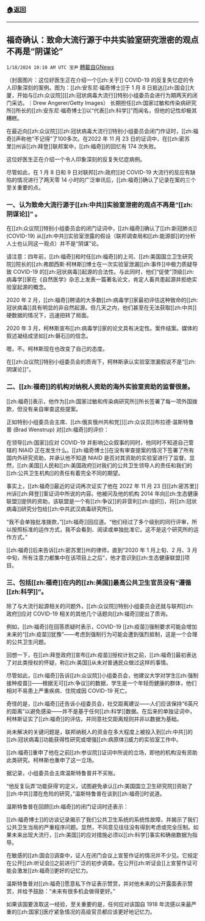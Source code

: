 ###  [:house:返回](README.md)
---


## 福奇确认：致命大流行源于中共实验室研究泄密的观点不再是“阴谋论”
`1/18/2024 10:10 AM UTC 宝尹` [轉載自GNews](https://gnews.org/articles/2231421)

（封面图片：这位好医生正在介绍一个[[zh:关于]] COVID-19 的反复失忆症的令人印象深刻的案例。图为：[[zh:安东尼·福奇博士]]于 1 月 8 日抵达[[zh:国会]]大厦，开始与[[zh:众议院]][[zh:冠状病毒大流行]]特别小组委员会进行为期两天的闭门采访。｜Drew Angerer/Getty Images）
长期担任[[zh:国家过敏和传染病研究所]]所长的[[zh:安东尼·福奇博士]]以“代表[[zh:科学]]”而闻名，但他的记性却极其糟糕。

在最近向[[zh:众议院]][[zh:冠状病毒大流行]]特别小组委员会闭门作证时，[[zh:福奇]]声称他“不记得”了100多次。在2022 年 11 月 23 日的证词中，在[[zh:密苏里]]州诉[[zh:拜登]]联邦案中，[[zh:福奇]]的回忆有 174 次失败。 

这位好医生正在介绍一个令人印象深刻的反复失忆症病例。

尽管如此，在 1 月 8 日和 9 日对联邦[[zh:政府]]对 COVID-19 大流行的反应有缺陷的情况进行了两天零 14 小时的广泛审讯后，[[zh:福奇]]确认了记录在案的三个至关重要的点。

### 一、认为致命大流行源于[[zh:中共]]实验室泄密的观点不再是“[[zh:阴谋论]]” 。

在[[zh:众议院]]特别小组委员会的闭门证词中，[[zh:福奇]]确认了[[zh:新冠肺炎]] (COVID-19) 从[[zh:中共]]实验室泄露的假设（联邦调查局和[[zh:能源部]]的分析人士也认同这一观点）并不是“阴谋”论。

请注意：四年前，[[zh:福奇]]和时任[[zh:福奇]]的上司、[[zh:美国国立卫生研究院]]院长的[[zh:弗朗西斯·柯林斯]]博士在一次实验室泄漏[[zh:事件]]中极力质疑导致 COVID-19 的[[zh:冠状病毒]]起源的合法性。与此同时，他们“促使”顶级[[zh:病毒学]]家在《自然医学》杂志上发表一篇著名论文，肯定人畜共患起源并拒绝实验室起源的概念。

2020 年 2 月，[[zh:福奇]]聘请的大多数[[zh:病毒学]]家最初评估这种致命的[[zh:冠状病毒]]具有明显的非自然起源。但几天之内，他们甚至在无法获取[[zh:中共]]硬数据的情况下，迅速扭转了局面。

2020 年 3 月，柯林斯宣布[[zh:病毒学]]家的论文具有决定性。案件结案。媒体的叙述凝结成坚如[[zh:磐石]]的信念。   

嗯，不。柯林斯现在也改变了自己的态度。

在[[zh:众议院]]特别小组委员会的质询下，柯林斯承认实验室泄漏假说不是“[[zh:阴谋论]]”。

### 二、[[zh:福奇]]的机构对纳税人资助的海外实验室资助的监督很差。

[[zh:福奇]]表示，他作为[[zh:国家过敏和传染病研究所]]所长签署了每一项外国拨款，但没有亲自审查这些提案。

正如特别小组委员会主席、[[zh:俄亥俄州共和党]][[zh:众议员]]布拉德·温斯特鲁普 (Brad Wenstrup) 对[[zh:福奇]]的评价：

在领导[[zh:国家]]应对 COVID-19 并影响公众叙事的同时，他同时不知道自己管辖的 NIAID 正在发生什么。[[zh:福奇博士]]在没有审查提案的情况下签署了所有国内外研究资助，并承认他不知道 NIAID 是否对其资助的实验室进行了监督。显然，[[zh:美国]]人民和[[zh:美国政府]]对我们的公共卫生领导人的责任和我们的[[zh:公共卫生机构]]的责任有着完全不同的期望。

事实上，[[zh:福奇]]最近的证词再次证实了他在 2022 年 11 月 23 日[[zh:密苏里]]州诉[[zh:拜登]]案证词中所说的内容。他被问及他的机构 2014 年向[[zh:生态健康联盟]]提供的资助，该联盟是一个有[[zh:争议]]的非营利[[zh:组织]]，将[[zh:冠状病毒]]研究分包给[[zh:中共武汉病毒研究所]]。

“我不会单独批准拨款，”[[zh:福奇]]回应道。“他们经过了多个级别的同行评审，所以按照标准的运作方式，我不会看到、阅读或单独批准它。这不是这个研究所的运作方式。”

[[zh:福奇]]后来告诉[[zh:密苏里]]州的律师，直到“2020 年 1 月上旬、2 月、3 月中旬，所有注意力都集中在该项目上之后”，他才意识到[[zh:生态健康联盟]]项目。  


### 三、包括[[zh:福奇]]在内的[[zh:美国]]最高公共卫生官员没有“遵循[[zh:科学]]”。

除了与大流行起源相关的问题外，[[zh:众议院]]特别小组委员会还就与联邦[[zh:政府]]应对 COVID-19 相关的其他几个话题向[[zh:福奇]]提出了质询。

例如，[[zh:福奇]]在回答质疑时表示，COVID-19 [[zh:疫苗]]强制要求可能会增加未来的“[[zh:疫苗]]犹豫”——考虑到强制行为可能会遭到强烈抵制，这是一个合理的公共卫生问题。

回想一下，在[[zh:拜登政府]]宣布[[zh:疫苗]]授权计划之前，[[zh:福奇]]最初表达了对此类授权的怀疑，称[[zh:美国]]从未对普通民众做过这样的事情。

尽管如此，[[zh:福奇]]告诉[[zh:众议院]]小组委员会，他建议大学对学生[[zh:强制接种疫苗]]——根据无可[[zh:争议]]的数据，学生是一个年轻而健康的群体，他们相对不易患上严重疾病、住院或因 COVID-19 死亡。

奇怪的是，[[zh:福奇]]还告诉小组委员会，社交距离建议——人们应该保持“6英尺的距离”以避免感染——并不是基于任何[[zh:科学]]数据。在后来的单独证词中，柯林斯证实了[[zh:福奇]]的评估，并同意社交距离规则并非以数据为基础。  

尚未解决的关键问题是，联邦纳税人的资金在多大程度上被投入到[[zh:中共]]的[[zh:冠状病毒]]功能获得性研究或增强[[zh:病原体]]威力的实验室工作中。

[[zh:福奇]]重申了他在之前[[zh:参议院]]证词中所说的立场，即他的机构没有资助此类研究。柯林斯也重申了这一立场。

据记录，小组委员会主席温斯特鲁普并不买账。

“他反复玩弄‘功能获得’的定义，试图避免承认[[zh:美国国立卫生研究院]]资助了[[zh:中共]]潜在危险的研究，”温斯特鲁普在谈到[[zh:福奇]]时说道。

温斯特鲁普在回顾[[zh:福奇]]的闭门证词时还表示：

[[zh:福奇博士]]的访谈记录揭示了我们公共卫生系统的系统性故障，并揭示了我们公共卫生当局的严重程序问题。显然，不同意见往往没有得到考虑或完全压制。如果未来出现大流行，[[zh:美国]]的应对措施必须以[[zh:科学]]事实和确凿数据为指导。

在敏感的[[zh:国会]]调查中，证人在闭门会议上宣誓作证的情况并不少见。它规定在公开[[zh:听证会]]之前进行广泛的初步调查。在公开[[zh:听证会]]上宣誓作证可能会激发[[zh:福奇]]更好的记忆力。

温斯特鲁普对[[zh:福奇]]愿意私下作证表示赞赏，并对他未来的公开露面表示赞赏，并给予鼓励：“未来有很多机会做得更好。”

如果该国要汲取这一经验，至关重要的是，任何应对该国自 1918 年流感以来最严重的[[zh:国家]]医疗紧急情况的高级官员都应该更好地记忆力。

